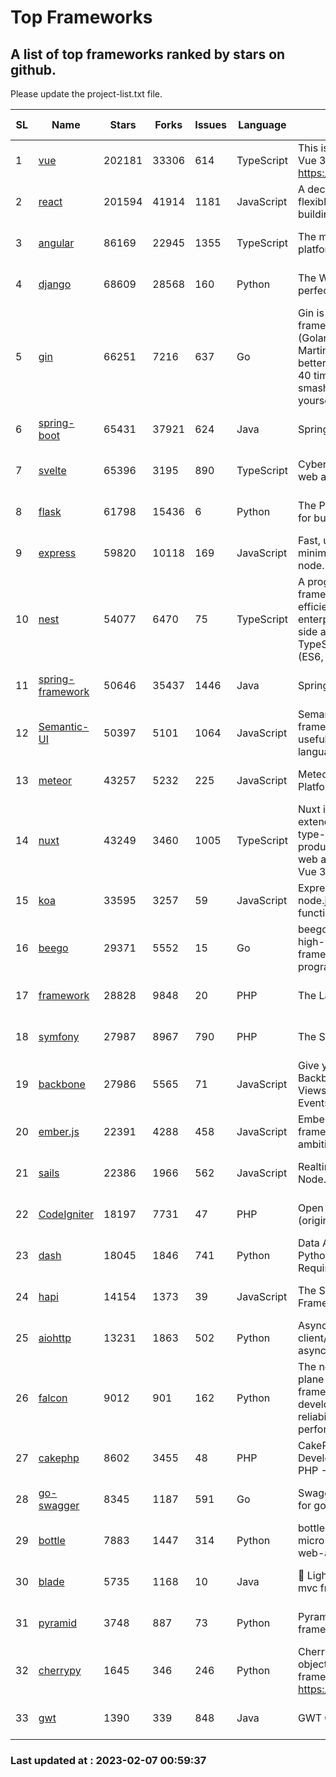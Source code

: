 # Top Frameworks
## A list of top frameworks ranked by stars on github.  
Please update the project-list.txt file.

| SL| Name  | Stars| Forks| Issues | Language | Description | Last Commit |
| --| ------| -----| ---- | ------ | -------- | ----------- | ----------- |
| 1 | [vue](https://github.com/vuejs/vue) | 202181 | 33306 | 614 | TypeScript | This is the repo for Vue 2. For Vue 3, go to https://github.com/vuejs/core | 2023-02-04 18:16:38 |
| 2 | [react](https://github.com/facebook/react) | 201594 | 41914 | 1181 | JavaScript | A declarative, efficient, and flexible JavaScript library for building user interfaces. | 2023-02-06 21:11:17 |
| 3 | [angular](https://github.com/angular/angular) | 86169 | 22945 | 1355 | TypeScript | The modern web developer’s platform | 2023-02-06 20:38:26 |
| 4 | [django](https://github.com/django/django) | 68609 | 28568 | 160 | Python | The Web framework for perfectionists with deadlines. | 2023-02-06 09:41:08 |
| 5 | [gin](https://github.com/gin-gonic/gin) | 66251 | 7216 | 637 | Go | Gin is a HTTP web framework written in Go (Golang). It features a Martini-like API with much better performance -- up to 40 times faster. If you need smashing performance, get yourself some Gin. | 2023-02-06 07:46:42 |
| 6 | [spring-boot](https://github.com/spring-projects/spring-boot) | 65431 | 37921 | 624 | Java | Spring Boot | 2023-02-06 13:08:27 |
| 7 | [svelte](https://github.com/sveltejs/svelte) | 65396 | 3195 | 890 | TypeScript | Cybernetically enhanced web apps | 2023-02-05 14:20:51 |
| 8 | [flask](https://github.com/pallets/flask) | 61798 | 15436 | 6 | Python | The Python micro framework for building web applications. | 2023-02-01 16:55:09 |
| 9 | [express](https://github.com/expressjs/express) | 59820 | 10118 | 169 | JavaScript | Fast, unopinionated, minimalist web framework for node. | 2022-11-02 01:13:10 |
| 10 | [nest](https://github.com/nestjs/nest) | 54077 | 6470 | 75 | TypeScript | A progressive Node.js framework for building efficient, scalable, and enterprise-grade server-side applications on top of TypeScript & JavaScript (ES6, ES7, ES8) 🚀 | 2023-02-06 13:40:50 |
| 11 | [spring-framework](https://github.com/spring-projects/spring-framework) | 50646 | 35437 | 1446 | Java | Spring Framework | 2023-02-03 16:47:50 |
| 12 | [Semantic-UI](https://github.com/Semantic-Org/Semantic-UI) | 50397 | 5101 | 1064 | JavaScript | Semantic is a UI component framework based around useful principles from natural language. | 2023-01-11 17:05:32 |
| 13 | [meteor](https://github.com/meteor/meteor) | 43257 | 5232 | 225 | JavaScript | Meteor, the JavaScript App Platform | 2023-02-02 12:56:06 |
| 14 | [nuxt](https://github.com/nuxt/nuxt) | 43249 | 3460 | 1005 | TypeScript | Nuxt is an intuitive and extendable way to create type-safe, performant and production-grade full-stack web apps and websites with Vue 3. | 2023-02-06 23:27:35 |
| 15 | [koa](https://github.com/koajs/koa) | 33595 | 3257 | 59 | JavaScript | Expressive middleware for node.js using ES2017 async functions | 2023-01-02 06:55:07 |
| 16 | [beego](https://github.com/beego/beego) | 29371 | 5552 | 15 | Go | beego is an open-source, high-performance web framework for the Go programming language. | 2023-01-20 05:49:03 |
| 17 | [framework](https://github.com/laravel/framework) | 28828 | 9848 | 20 | PHP | The Laravel Framework. | 2023-02-06 20:26:45 |
| 18 | [symfony](https://github.com/symfony/symfony) | 27987 | 8967 | 790 | PHP | The Symfony PHP framework | 2023-02-06 16:50:50 |
| 19 | [backbone](https://github.com/jashkenas/backbone) | 27986 | 5565 | 71 | JavaScript | Give your JS App some Backbone with Models, Views, Collections, and Events | 2023-01-04 11:09:21 |
| 20 | [ember.js](https://github.com/emberjs/ember.js) | 22391 | 4288 | 458 | JavaScript | Ember.js - A JavaScript framework for creating ambitious web applications | 2023-01-23 16:00:08 |
| 21 | [sails](https://github.com/balderdashy/sails) | 22386 | 1966 | 562 | JavaScript | Realtime MVC Framework for Node.js | 2023-01-20 21:22:40 |
| 22 | [CodeIgniter](https://github.com/bcit-ci/CodeIgniter) | 18197 | 7731 | 47 | PHP | Open Source PHP Framework (originally from EllisLab) | 2023-01-26 22:11:27 |
| 23 | [dash](https://github.com/plotly/dash) | 18045 | 1846 | 741 | Python | Data Apps & Dashboards for Python. No JavaScript Required. | 2023-01-30 16:21:52 |
| 24 | [hapi](https://github.com/hapijs/hapi) | 14154 | 1373 | 39 | JavaScript | The Simple, Secure Framework Developers Trust | 2023-01-30 03:16:20 |
| 25 | [aiohttp](https://github.com/aio-libs/aiohttp) | 13231 | 1863 | 502 | Python | Asynchronous HTTP client/server framework for asyncio and Python | 2023-02-06 17:11:47 |
| 26 | [falcon](https://github.com/falconry/falcon) | 9012 | 901 | 162 | Python | The no-magic web data plane API and microservices framework for Python developers, with a focus on reliability, correctness, and performance at scale. | 2023-01-18 20:42:26 |
| 27 | [cakephp](https://github.com/cakephp/cakephp) | 8602 | 3455 | 48 | PHP | CakePHP: The Rapid Development Framework for PHP - Official Repository | 2023-02-06 15:12:59 |
| 28 | [go-swagger](https://github.com/go-swagger/go-swagger) | 8345 | 1187 | 591 | Go | Swagger 2.0 implementation for go | 2023-02-04 17:37:23 |
| 29 | [bottle](https://github.com/bottlepy/bottle) | 7883 | 1447 | 314 | Python | bottle.py is a fast and simple micro-framework for python web-applications. | 2022-09-05 15:24:52 |
| 30 | [blade](https://github.com/lets-blade/blade) | 5735 | 1168 | 10 | Java | :rocket: Lightning fast and elegant mvc framework for Java8 | 2022-05-10 12:38:06 |
| 31 | [pyramid](https://github.com/Pylons/pyramid) | 3748 | 887 | 73 | Python | Pyramid - A Python web framework | 2023-01-30 04:56:42 |
| 32 | [cherrypy](https://github.com/cherrypy/cherrypy) | 1645 | 346 | 246 | Python | CherryPy is a pythonic, object-oriented HTTP framework.      https://cherrypy.dev | 2023-01-09 16:26:47 |
| 33 | [gwt](https://github.com/gwtproject/gwt) | 1390 | 339 | 848 | Java | GWT Open Source Project | 2023-01-12 13:59:04 |

### Last updated at : 2023-02-07 00:59:37
